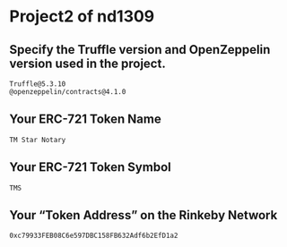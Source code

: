 # Project2 of nd1309

## Specify the Truffle version and OpenZeppelin version used in the project.

```
Truffle@5.3.10
@openzeppelin/contracts@4.1.0
```

## Your ERC-721 Token Name

`TM Star Notary`

## Your ERC-721 Token Symbol

`TMS`

## Your “Token Address” on the Rinkeby Network

`0xc79933FEB08C6e597DBC158FB632Adf6b2EfD1a2`

